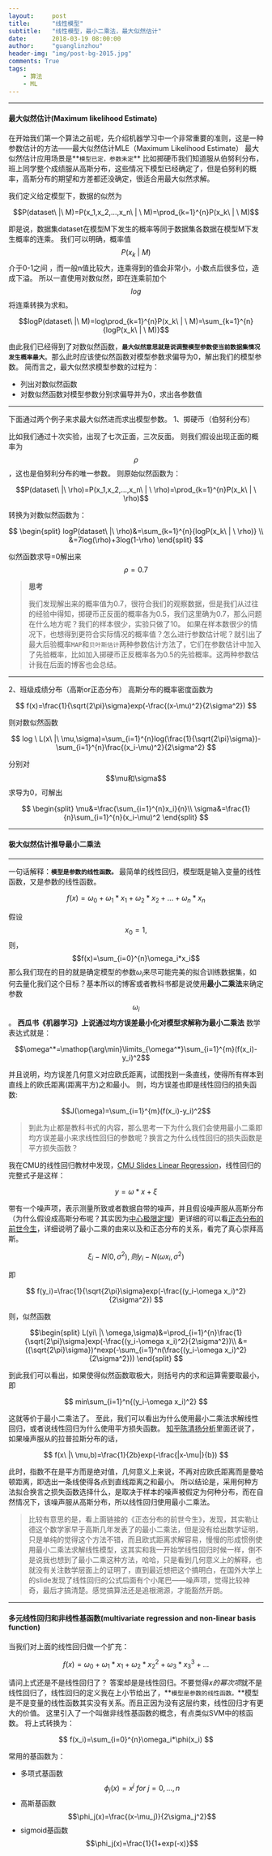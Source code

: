 ```yaml
---
layout:     post
title:      "线性模型"
subtitle:   "线性模型，最小二乘法，最大似然估计"
date:       2018-03-19 08:00:00
author:     "guanglinzhou"
header-img: "img/post-bg-2015.jpg"
comments: True
tags:
    - 算法
    - ML
---
```


<script type="text/javascript" async src="https://cdn.mathjax.org/mathjax/latest/MathJax.js?config=TeX-MML-AM_CHTML"> </script>

----------
#### 最大似然估计(Maximum likelihood Estimate)

在开始我们第一个算法之前呢，先介绍机器学习中一个非常重要的准则，这是一种参数估计的方法——最大似然估计MLE（Maximum Likelihood Estimate）
最大似然估计应用场景是**`模型已定，参数未定`** 比如掷硬币我们知道服从伯努利分布，班上同学整个成绩服从高斯分布，这些情况下模型已经确定了，但是伯努利的概率，高斯分布的期望和方差都还没确定，很适合用最大似然求解。

我们定义给定模型下，数据的似然为

$$P(dataset\ |\ M)=P(x_1,x_2,...,x_n\ | \ M)=\prod_{k=1}^{n}P(x_k\ | \ M)$$

即是说，数据集dataset在模型M下发生的概率等同于数据集各数据在模型M下发生概率的连乘。
我们可以明确，概率值$$P(x_k\ | \ M)$$介于0-1之间 ，而一般n值比较大，连乘得到的值会非常小，小数点后很多位，造成下溢。
所以一直使用对数似然，即在连乘前加个$$log$$将连乘转换为求和。

$$logP(dataset\ |\ M)=log\prod_{k=1}^{n}P(x_k\ | \ M)=\sum_{k=1}^{n}{logP(x_k\ | \ M)}$$

由此我们已经得到了对数似然函数，**`最大似然意思就是说调整模型参数使当前数据集情况发生概率最大`**。那么此时应该使似然函数对模型参数求偏导为0，解出我们的模型参数。
简而言之，最大似然求模型参数的过程为：
- 列出对数似然函数
- 对数似然函数对模型参数分别求偏导并为0，求出各参数值


----------
下面通过两个例子来求最大似然进而求出模型参数。
1、掷硬币（伯努利分布）

比如我们通过十次实验，出现了七次正面，三次反面。
则我们假设出现正面的概率为$$\rho$$，这也是伯努利分布的唯一参数。
则原始似然函数为：

$$P(dataset\ |\ \rho)=P(x_1,x_2,...,x_n\ | \ \rho)=\prod_{k=1}^{n}P(x_k\ | \ \rho)$$

转换为对数似然函数为：

$$
\begin{split}
logP(dataset\ |\ \rho)&=\sum_{k=1}^{n}{logP(x_k\ | \ \rho)} \\
&=7log(\rho)+3log(1-\rho)
\end{split}
$$

似然函数求导=0解出来$$\rho=0.7$$

>**思考**
>
>我们发现解出来的概率值为0.7，很符合我们的观察数据，但是我们从过往的经验中得知，掷硬币正反面的概率各为0.5，我们这里确为0.7，那么问题在什么地方呢？我们的样本很少，实验只做了10。
>如果在样本数很少的情况下，也想得到更符合实际情况的概率值？怎么进行参数估计呢？就引出了最大后验概率`MAP`和`贝叶斯估计`两种参数估计方法了，它们在参数估计中加入了先验概率，比如加入掷硬币正反概率各为0.5的先验概率。这两种参数估计我在后面的博客也会总结。


----------
2、班级成绩分布（高斯or正态分布）
高斯分布的概率密度函数为

$$
f(x)=\frac{1}{\sqrt{2\pi}\sigma}exp(-\frac{(x-\mu)^2}{2\sigma^2})
$$

则对数似然函数

$$
log \ L(x\ |\ \mu,\sigma)=\sum_{i=1}^{n}log(\frac{1}{\sqrt{2\pi}\sigma})-\sum_{i=1}^{n}\frac{(x_i-\mu)^2}{2\sigma^2}
$$

分别对$$\mu和\sigma$$求导为0，可解出

$$
\begin{split}
\mu&=\frac{\sum_{i=1}^{n}x_i}{n}\\
\sigma&=\frac{1}{n}\sum_{i=1}^{n}(x_i-\mu)^2
\end{split}
$$


----------
#### 极大似然估计推导最小二乘法


----------
一句话解释：**`模型是参数的线性函数。`**
最简单的线性回归，模型既是输入变量的线性函数，又是参数的线性函数。

$$f(x)=\omega_0+\omega_1*x_1+\omega_2*x_2+...+\omega_n*x_n$$

假设$$x_0=1,$$则，$$f(x)=\sum_{i=0}^{n}\omega_i*x_i$$
那么我们现在的目的就是确定模型的参数$\omega_i$来尽可能完美的拟合训练数据集，如何去量化我们这个目标？基本所以的博客或者教科书都是说使用**最小二乘法**来确定参数$$\omega_i$$。
**西瓜书《机器学习》上说通过均方误差最小化对模型求解称为最小二乘法**
数学表达式就是：

$$\omega^*=\mathop{\arg\min}\limits_{\omega^*}\sum_{i=1}^{m}(f(x_i)-y_i)^2$$

并且说明，均方误差几何意义对应欧氏距离，试图找到一条直线，使得所有样本到直线上的欧氏距离(距离平方)之和最小。
则，均方误差也即是线性回归的损失函数:

$$J(\omega)=\sum_{i=1}^{m}(f(x_i)-y_i)^2$$

>到此为止都是教科书式的内容，那么思考一下为什么我们会使用最小二乘即均方误差最小来求线性回归的参数呢？换言之为什么线性回归的损失函数是平方损失函数？

我在CMU的线性回归教材中发现，[CMU Slides  Linear Regression](http://www.cs.cmu.edu/~epxing/Class/10701/slides/Reg15.pdf)，线性回归的完整式子是这样：

$$y=\omega*x+\xi$$

带有一个噪声项，表示测量所致或者数据自带的噪声，并且假设噪声服从高斯分布（为什么假设成高斯分布呢？其实因为[中心极限定理](https://zh.wikipedia.org/wiki/%E4%B8%AD%E5%BF%83%E6%9E%81%E9%99%90%E5%AE%9A%E7%90%86)）更详细的可以看[正态分布的前世今生](http://www.medicine.mcgill.ca/epidemiology/hanley/bios601/Mean-Quantile/intro-normal-distribution-2.pdf)，详细说明了最小二乘的由来以及和正态分布的关系，看完了真心崇拜高斯。

$$\xi_i-N(0,\sigma^2),则y_i-N(\omega x_i,\sigma^2)$$

即

$$
f(y_i)=\frac{1}{\sqrt{2\pi}\sigma}exp(-\frac{(y_i-\omega x_i)^2}{2\sigma^2})
$$

则，似然函数

$$\begin{split}
L(yi\ |\ \omega,\sigma)&=\prod_{i=1}^{n}\frac{1}{\sqrt{2\pi}\sigma}exp(-\frac{(y_i-\omega x_i)^2}{2\sigma^2})\\
&=({\sqrt{2\pi}\sigma})^nexp(-\sum_{i=1}^n(\frac{(y_i-\omega x_i)^2}{2\sigma^2}))
\end{split}
$$

到此我们可以看出，如果使得似然函数取极大，则括号内的求和运算需要取最小，即

$$
min\sum_{i=1}^n{(y_i-\omega x_i)^2}
$$

这就等价于最小二乘法了。
至此，我们可以看出为什么使用最小二乘法求解线性回归，或者说线性回归为什么使用平方损失函数。
[知乎陈清扬分析](https://www.zhihu.com/question/24095027)里面还说了，如果噪声服从的拉普拉斯分布的话，

$$
f(x\ |\ \mu,b)=\frac{1}{2b}exp(-\frac{|x-\mu|}{b})
$$

此时，指数不在是平方而是绝对值，几何意义上来说，不再对应欧氏距离而是曼哈顿距离，即选出一条线使得各点到直线距离之和最小。
所以结论是，采用何种方法拟合换言之损失函数选择什么，是取决于样本的噪声被假定为何种分布，而在自然情况下，该噪声服从高斯分布，所以线性回归使用最小二乘法。
>比较有意思的是，看上面链接的《正态分布的前世今生》，发现，其实勒让德这个数学家早于高斯几年发表了的最小二乘法，但是没有给出数学证明，只是单纯的觉得这个方法不错，而且欧式距离求解容易，慢慢的形成惯例使用最小二乘法求解线性模型，这其实和我一开始学线性回归时候一样，倒不是说我也想到了最小二乘这种方法，哈哈，只是看到几何意义上的解释，也就没有关注数学层面上的证明了，直到最近想把这个搞明白，在国外大学上的slide发现了线性回归的公式后面有个小尾巴——噪声项，觉得比较神奇，最后才搞清楚。感觉搞算法还是追根溯源，才能豁然开朗。

----------
#### 多元线性回归和非线性基函数(multivariate regression and non-linear basis function)
当我们对上面的线性回归做一个扩充：

$$
f(x)=\omega_0+\omega_1*x_1+\omega_2*x_2^2+\omega_3*x_3^3+...
$$

请问上式还是不是线性回归了？
答案却是是线性回归。不要觉得$x的幂次项$就不是线性回归了，线性回归的定义我在上小节给出了，**`模型是参数的线性函数。`**模型是不是变量的线性函数其实没有关系。而且正因为没有这层约束，线性回归才有更大的价值。
这里引入了一个叫做非线性基函数的概念，有点类似SVM中的核函数。
将上式转换为：

$$
f(x_i)=\sum_{i=0}^{n}\omega_i*\phi(x_i)
$$

常用的基函数为：
- 多项式基函数 $$\phi_j(x)=x^j \ for\  j=0,...,n$$
- 高斯基函数 $$\phi_j(x)=\frac{(x-\mu_j)}{2\sigma_j^2}$$
- sigmoid基函数 $$\phi_j(x)=\frac{1}{1+exp(-x)}$$

